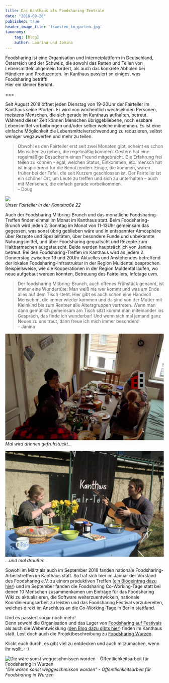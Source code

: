 ```yaml
---
title: Das Kanthaus als Foodsharing-Zentrale
date: "2018-09-26"
published: true
header_image_file: 'fswesten_im_garten.jpg'
taxonomy:
    tag: [blog]
    author: Laurina und Janina
---
```


Foodsharing ist eine Organisation und Internetplattform in Deutschland, Österreich und der Schweiz, die sowohl das Retten und Teilen von Lebensmitteln allgemein fördert, als auch das konkrete Abholen bei Händlern und Produzenten. Im Kanthaus passiert so einiges, was Foodsharing betrifft!<br>
Hier ein kleiner Bericht.

===

Seit August 2018 öffnet jeden Dienstag von 19-20Uhr der Fairteiler im Kanthaus seine Pforten. Er wird von wöchentlich wechselnden Personen, meistens Menschen, die sich gerade im Kanthaus aufhalten, betreut. Während dieser Zeit können Menschen übriggebliebene, noch essbare Lebensmittel vorbeibringen und/oder selber welche mitnehmen. Es ist eine einfache Möglichkeit die Lebensmittelverschwendung zu reduzieren, selbst weniger wegzuwerfen und mehr zu teilen.

> Obwohl es den Fairteiler erst seit zwei Monaten gibt, scheint es schon Menschen zu geben, die regelmäßig kommen. Gestern hat eine regelmäßige Besucherin einen Freund mitgebracht. Die Erfahrung frei teilen zu können - egal, welchen Status, Einkommen, etc. mensch hat ist inspirierend für die Benutzenden. Einige, die kommen, waren früher bei der Tafel, die seit Kurzem geschlossen ist. Der Fairteiler ist ein schöner Ort, um Leute zu treffen und sich zu unterhalten – auch mit Menschen, die einfach gerade vorbeikommen.<br>
> – Doug

![](Fairteiler_geöffnet_Schild.jpg)<br>
_Unser Fairteiler in der Kantstraße 22_

Auch der Foodsharing Mitbring-Brunch und das monatliche Foodsharing-Treffen finden einmal im Monat im Kanthaus statt. Beim Foodsharing-Brunch wird jeden 2. Sonntag im Monat von 11-13Uhr gemeinsam das gegessen, was sonst übrig geblieben wäre und in entspannter Atmosphäre über Rezepte und Spezialitäten, über besondere Funde und unbekannte Nahrungsmittel, und über Foodsharing gequatscht und Rezepte zum Haltbarmachen ausgetauscht. Beide werden hauptsächlich von Janina betreut. Bei den Foodsharing-Treffen im Kanthaus wird an jedem 2. Donnerstag zwischen 19 und 20Uhr Aktuelles und Anstehendes betreffend der lokalen Foodsharing-Infrastruktur in der Region Muldental besprochen. Beispielsweise, wie die Kooperationen in der Region Muldental laufen, wo neue aufgebaut werden könnten, Betreuung des Fairteilers, Infotage uvm.

> Der foodsharing Mitbring-Brunch, auch offenes Frühstück genannt, ist immer eine Wundertüte: Man weiß nie wer kommt und was am Ende alles auf dem Tisch steht. Hier gibt es auch schon eine Handvoll Menschen, die immer wieder kommen und da sind von der Mutter mit Kleinkind bis zum Rentner alle Altersgruppen vertreten. Wenn man dann gemütlich gemeinsam am Tisch sitzt kommt man miteinander ins Gespräch, das finde ich wunderbar! Und wenn sich mal jemand ganz Neues zu uns traut, dann freue ich mich immer besonders! <br>
> – Janina

![](fsbrunchInside.jpg)<br>
_Mal wird drinnen gefrühstückt..._

![](fsbrunchOutside.jpg)<br>
_...und mal draußen._

Sowohl im März als auch im September 2018 fanden nationale Foodsharing-Arbeitstreffen im Kanthaus statt. So traf sich hier im Januar der Vorstand des Foodsharing e.V. zu einem produktiven Treffen ([ein Blogeintrag dazu hier](https://foodsharing.de/?page=blog&sub=read&id=231)) und im September fanden die Foodsharing Co-Working-Tage statt bei denen 10 Menschen zusammenkamen um Einträge für das Foodsharing Wiki zu aktualisieren, die Software weiterzuentwickeln, nationale Koordinierungsarbeit zu leisten und das Foodsharing Festival vorzubereiten, welches direkt im Anschluss an die Co-Working-Tage in Berlin stattfand.

Und es passiert sogar noch mehr!<br>
Denn sowohl die Organisation und das Lager von [Foodsharing auf Festivals](https://wiki.foodsharing.de/Foodsharing_auf_Festivals) als auch die Webentwicklung ([den Blog dazu gibts hier](https://devblog.foodsharing.de/index.en.html)) finden im Kanthaus statt.
Lest doch auch die Projektbeschreibung zu [Foodsharing Wurzen](https://kanthaus.online/de/projects/foodsharing).

Klickt euch durch, es gibt viel zu entdecken und auch mitzumachen, wenn ihr wollt. :-)

![Die wäre sonst weggeschmissen worden - Öffentlichkeitsarbeit für Foodsharing in Wurzen](Foodsharingöffentlichkeitsarbeit-in-Wurzen.jpg)<br>
_"Die wären sonst weggeschmissen worden" - Öffentlichkeitsarbeit für Foodsharing in Wurzen_
